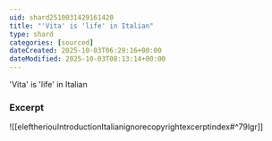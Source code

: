 ```yaml
---
uid: shard2510031429161420
title: "'Vita' is 'life' in Italian"
type: shard
categories: [sourced]
dateCreated: 2025-10-03T06:29:16+00:00
dateModified: 2025-10-03T08:13:14+00:00
---
```

'Vita' is 'life' in Italian
### Excerpt
![[eleftheriouIntroductionItalianignorecopyrightexcerptindex#^79lgr]]